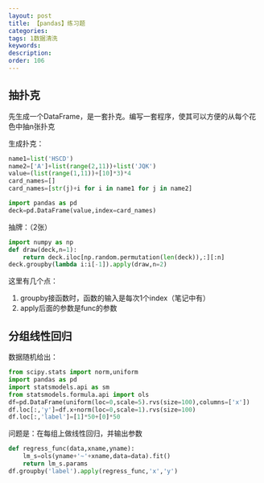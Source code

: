 ```yaml
---
layout: post
title: 【pandas】练习题
categories:
tags: 1数据清洗
keywords:
description:
order: 106
---
```


## 抽扑克
先生成一个DataFrame，是一套扑克。编写一套程序，使其可以方便的从每个花色中抽n张扑克

生成扑克：
```py
name1=list('HSCD')
name2=['A']+list(range(2,11))+list('JQK')
value=(list(range(1,11))+[10]*3)*4
card_names=[]
card_names=[str(j)+i for i in name1 for j in name2]

import pandas as pd
deck=pd.DataFrame(value,index=card_names)
```

抽牌：（2张）
```py
import numpy as np
def draw(deck,n=1):
    return deck.iloc[np.random.permutation(len(deck)),:][:n]
deck.groupby(lambda i:i[-1]).apply(draw,n=2)
```

这里有几个点：
1. groupby接函数时，函数的输入是每次1个index（笔记中有）
2. apply后面的参数是func的参数

## 分组线性回归
数据随机给出：
```py
from scipy.stats import norm,uniform
import pandas as pd
import statsmodels.api as sm
from statsmodels.formula.api import ols
df=pd.DataFrame(uniform(loc=0,scale=5).rvs(size=100),columns=['x'])
df.loc[:,'y']=df.x+norm(loc=0,scale=1).rvs(size=100)
df.loc[:,'label']=[1]*50+[0]*50
```

问题是：在每组上做线性回归，并输出参数

```py
def regress_func(data,xname,yname):
    lm_s=ols(yname+'~'+xname,data=data).fit()
    return lm_s.params
df.groupby('label').apply(regress_func,'x','y')
```
